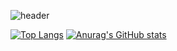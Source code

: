 ![header](https://capsule-render.vercel.app/api?type=slice&color=gradient&height=300&section=header&text=Mins%20Hub&fontSize=90&fontColor=999999)


[![Top Langs](https://github-readme-stats.vercel.app/api/top-langs/?username=bbbkickaaa)](https://github.com/bbbkickaaa/github-readme-stats)
[![Anurag's GitHub stats](https://github-readme-stats.vercel.app/api?bbbkickaaa=anuraghazra)](https://github.com/anuraghazra/github-readme-stats)
<!--
**bbbkickaaa/bbbkickaaa** is a ✨ _special_ ✨ repository because its `README.md` (this file) appears on your GitHub profile.


Here are some ideas to get you started:

- 🔭 I’m currently working on ...
- 🌱 I’m currently learning ...
- 👯 I’m looking to collaborate on ...
- 🤔 I’m looking for help with ...
- 💬 Ask me about ...
- 📫 How to reach me: ...
- 😄 Pronouns: ...
- ⚡ Fun fact: ...
-->

